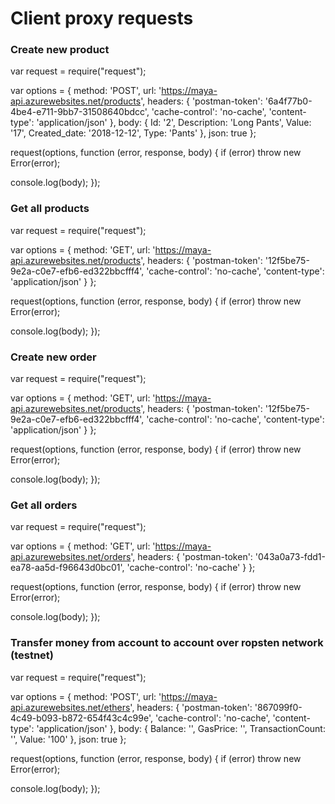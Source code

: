 
# Client proxy requests

### Create new product

var request = require("request");

var options = { method: 'POST',
  url: 'https://maya-api.azurewebsites.net/products',
  headers: 
   { 'postman-token': '6a4f77b0-4be4-e711-9bb7-31508640bdcc',
     'cache-control': 'no-cache',
     'content-type': 'application/json' },
  body: 
   { Id: '2',
     Description: 'Long Pants',
     Value: '17',
     Created_date: '2018-12-12',
     Type: 'Pants' },
  json: true };

request(options, function (error, response, body) {
  if (error) throw new Error(error);

  console.log(body);
});

### Get all products

var request = require("request");

var options = { method: 'GET',
  url: 'https://maya-api.azurewebsites.net/products',
  headers: 
   { 'postman-token': '12f5be75-9e2a-c0e7-efb6-ed322bbcfff4',
     'cache-control': 'no-cache',
     'content-type': 'application/json' } };

request(options, function (error, response, body) {
  if (error) throw new Error(error);

  console.log(body);
});

### Create new order

var request = require("request");

var options = { method: 'GET',
  url: 'https://maya-api.azurewebsites.net/products',
  headers: 
   { 'postman-token': '12f5be75-9e2a-c0e7-efb6-ed322bbcfff4',
     'cache-control': 'no-cache',
     'content-type': 'application/json' } };

request(options, function (error, response, body) {
  if (error) throw new Error(error);

  console.log(body);
});

### Get all orders 

var request = require("request");

var options = { method: 'GET',
  url: 'https://maya-api.azurewebsites.net/orders',
  headers: 
   { 'postman-token': '043a0a73-fdd1-ea78-aa5d-f96643d0bc01',
     'cache-control': 'no-cache' } };

request(options, function (error, response, body) {
  if (error) throw new Error(error);

  console.log(body);
});

### Transfer money from account to account over ropsten network (testnet)
var request = require("request");

var options = { method: 'POST',
  url: 'https://maya-api.azurewebsites.net/ethers',
  headers: 
   { 'postman-token': '867099f0-4c49-b093-b872-654f43c4c99e',
     'cache-control': 'no-cache',
     'content-type': 'application/json' },
  body: { Balance: '', GasPrice: '', TransactionCount: '', Value: '100' },
  json: true };

request(options, function (error, response, body) {
  if (error) throw new Error(error);

  console.log(body);
});
